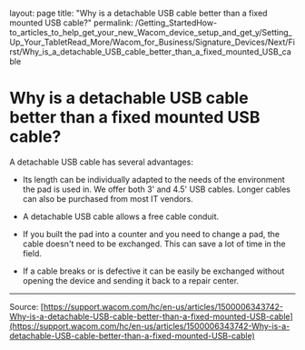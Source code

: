 layout: page
title: "Why is a detachable USB cable better than a fixed mounted USB cable?"
permalink: /Getting_StartedHow-to_articles_to_help_get_your_new_Wacom_device_setup_and_get_y/Setting_Up_Your_TabletRead_More/Wacom_for_Business/Signature_Devices/Next/First/Why_is_a_detachable_USB_cable_better_than_a_fixed_mounted_USB_cable

# Why is a detachable USB cable better than a fixed mounted USB cable?

A detachable USB cable has several advantages:


- Its length can be individually adapted to the needs of the environment the pad is used in. We offer both 3' and 4.5' USB cables. Longer cables can also be purchased from most IT vendors.


- A detachable USB cable allows a free cable conduit.


- If you built the pad into a counter and you need to change a pad, the cable doesn't need to be exchanged. This can save a lot of time in the field.


- If a cable breaks or is defective it can be easily be exchanged without opening the device and sending it back to a repair center.

---
Source: [https://support.wacom.com/hc/en-us/articles/1500006343742-Why-is-a-detachable-USB-cable-better-than-a-fixed-mounted-USB-cable](https://support.wacom.com/hc/en-us/articles/1500006343742-Why-is-a-detachable-USB-cable-better-than-a-fixed-mounted-USB-cable)

